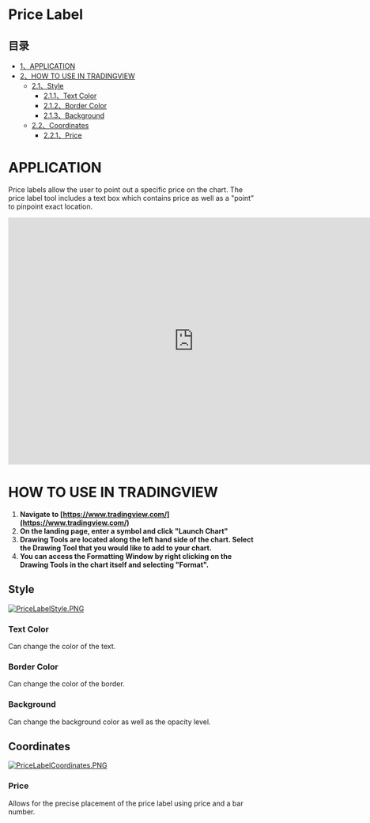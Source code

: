 # Price Label

## 目录

-   [1、APPLICATION](#APPLICATION)
-   [2、HOW TO USE IN TRADINGVIEW](#HOW_TO_USE_IN_TRADINGVIEW)
    -   [2.1、Style](#Style)
        -   [2.1.1、Text Color](#Text_Color)
        -   [2.1.2、Border Color](#Border_Color)
        -   [2.1.3、Background](#Background)
    -   [2.2、Coordinates](#Coordinates)
        -   [2.2.1、Price](#Price)

# APPLICATION

Price labels allow the user to point out a specific price on the chart. The price label tool includes a text box which contains price as well as a "point" to pinpoint exact location.

<iframe src="https://www.tradingview.com/embed/FDnJu9c3/" frameborder="0" width="750" height="500"></iframe>

# HOW TO USE IN TRADINGVIEW

1.  **Navigate to  [https://www.tradingview.com/](https://www.tradingview.com/)**
2.  **On the landing page, enter a symbol and click "Launch Chart"**
3.  **Drawing Tools are located along the left hand side of the chart. Select the Drawing Tool that you would like to add to your chart.**
4.  **You can access the Formatting Window by right clicking on the Drawing Tools in the chart itself and selecting "Format".**

## Style

[![PriceLabelStyle.PNG](https://wiki-pics.tradingview.com/tv/public/8/8b/PriceLabelStyle.PNG)](https://www.tradingview.com/wiki/File:PriceLabelStyle.PNG)

### Text Color

Can change the color of the text.

### Border Color

Can change the color of the border.

### Background

Can change the background color as well as the opacity level.

## Coordinates

[![PriceLabelCoordinates.PNG](https://wiki-pics.tradingview.com/tv/public/a/a6/PriceLabelCoordinates.PNG)](https://www.tradingview.com/wiki/File:PriceLabelCoordinates.PNG)

### Price

Allows for the precise placement of the price label using price and a bar number.